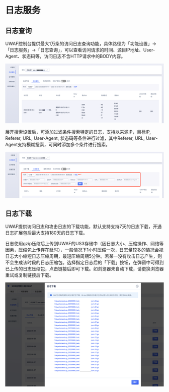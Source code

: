 # 日志服务

## 日志查询

UWAF控制台提供最大1万条的访问日志查询功能，具体路径为「功能设置」->「日志服务」->「日志查询」，可以查看访问请求的时间、源目IP地址、User-Agent、状态码等，访问日志不含HTTP请求中的BODY内容。

![logs_1.png](/images/logs_1.png)

展开搜索设置后，可添加过滤条件搜索特定的日志，支持以来源IP，目标IP, Referer, URL, User-Agent, 状态码等条件进行过滤，其中Referer, URL, User-Agent支持模糊搜索，可同时添加多个条件进行搜索。

![logs_2.png](/images/logs_2.png)

## 日志下载

UWAF提供访问日志和攻击日志的下载功能，默认支持支持7天的日志下载，开通日志扩展包后最大支持180天的日志下载。

日志使用gzip压缩后上传到UWAF的US3存储中（因日志大小、压缩操作、网络等因素，压缩包上传存在延时），一般情况下1小时压缩一次，日志量较多的情况会视日志大小缩短日志压缩周期，最短压缩周期5分钟。若某一没有攻击日志产生，则不会生成该时段的日志压缩包。选择指定日志后的「下载」按钮，在弹窗中可得到已上传的日志压缩包，点击链接后即可下载。如浏览器未自动下载，请更换浏览器重试或复制链接后下载。

![logs_3.png](/images/logs_3.png)
